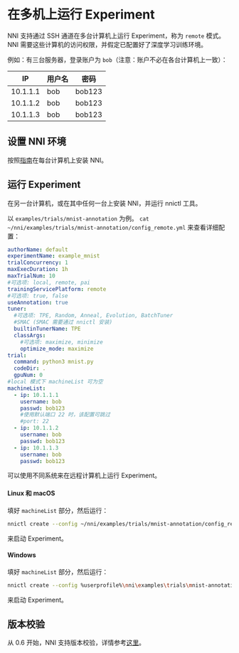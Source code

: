 # 在多机上运行 Experiment

NNI 支持通过 SSH 通道在多台计算机上运行 Experiment，称为 `remote` 模式。 NNI 需要这些计算机的访问权限，并假定已配置好了深度学习训练环境。

例如：有三台服务器，登录账户为 `bob`（注意：账户不必在各台计算机上一致）：

| IP       | 用户名 | 密码     |
| -------- | --- | ------ |
| 10.1.1.1 | bob | bob123 |
| 10.1.1.2 | bob | bob123 |
| 10.1.1.3 | bob | bob123 |

## 设置 NNI 环境

按照[指南](QuickStart.md)在每台计算机上安装 NNI。

## 运行 Experiment

在另一台计算机，或在其中任何一台上安装 NNI，并运行 nnictl 工具。

以 `examples/trials/mnist-annotation` 为例。 `cat ~/nni/examples/trials/mnist-annotation/config_remote.yml` 来查看详细配置：

```yaml
authorName: default
experimentName: example_mnist
trialConcurrency: 1
maxExecDuration: 1h
maxTrialNum: 10
#可选项: local, remote, pai
trainingServicePlatform: remote
#可选项: true, false
useAnnotation: true
tuner:
  #可选项: TPE, Random, Anneal, Evolution, BatchTuner
  #SMAC (SMAC 需要通过 nnictl 安装)
  builtinTunerName: TPE
  classArgs:
    #可选项: maximize, minimize
    optimize_mode: maximize
trial:
  command: python3 mnist.py
  codeDir: .
  gpuNum: 0
#local 模式下 machineList 可为空
machineList:
  - ip: 10.1.1.1
    username: bob
    passwd: bob123
    #使用默认端口 22 时，该配置可跳过
    #port: 22
  - ip: 10.1.1.2
    username: bob
    passwd: bob123
  - ip: 10.1.1.3
    username: bob
    passwd: bob123
```

可以使用不同系统来在远程计算机上运行 Experiment。

#### Linux 和 macOS

填好 `machineList` 部分，然后运行：

```bash
nnictl create --config ~/nni/examples/trials/mnist-annotation/config_remote.yml
```

来启动 Experiment。

#### Windows

填好 `machineList` 部分，然后运行：

```bash
nnictl create --config %userprofile%\nni\examples\trials\mnist-annotation\config_remote.yml
```

来启动 Experiment。

## 版本校验

从 0.6 开始，NNI 支持版本校验，详情参考[这里](PaiMode.md)。